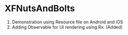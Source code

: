 # XFNutsAndBolts

1. Demonstration using Resource file on Android and iOS
2. Adding Observable for UI rendering using Rx. (Added)
